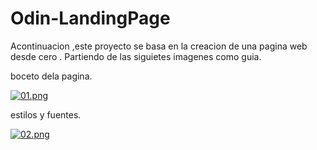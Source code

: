# Odin-LandingPage
Acontinuacion ,este proyecto se basa en la creacion de una pagina web desde cero .
Partiendo de las siguietes imagenes como guia.

boceto dela pagina.

[![01.png](https://i.postimg.cc/LsgnKk73/01.png)](https://postimg.cc/Z9ZT6NJW)

estilos y fuentes.

[![02.png](https://i.postimg.cc/sxXkqmHV/02.png)](https://postimg.cc/vgJ26rdj)
